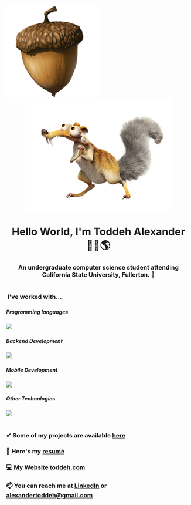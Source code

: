  <img src="/assets/Acorn.png" width="250">
<div align="center"><img src="/assets/Scrat.png" width="400"></div>

<h1 align="center">Hello World, I'm Toddeh Alexander 🙋‍♂️🌎 </h1> 
<h3 align="center">An undergraduate computer science student attending California State University, Fullerton. 🐘 
<h1></h1> 

<p align="left">   
   
<h3 style="vertical-align:top; margin:4px" > I've worked with... <h3> 
   
##### Programming languages
![](https://skillicons.dev/icons?i=html,css,js,ts,py,cpp,r) 

##### Backend Development 
![](https://skillicons.dev/icons?i=nodejs,php,mysql,flask)  

 
##### Mobile Development 
![](https://skillicons.dev/icons?i=swift,react)

##### Other Technologies
![](https://skillicons.dev/icons?i=raspberrypi,arduino,docker,bots,cloudflare,firebase,figma,linux,apple,windows)
 
<h1></h1>


### ✔ Some of my projects are available [here](https://github.com/toddehalexander?tab=repositories)

### 📄 Here's my [resumé](https://toddeh.com/assets/Resume/Toddeh_Alexander_Resume.pdf)

### 💻 My Website [toddeh.com](https://toddeh.com)

### 📫 You can reach me at [LinkedIn](https://www.linkedin.com/in/toddeh/) or alexandertoddeh@gmail.com
